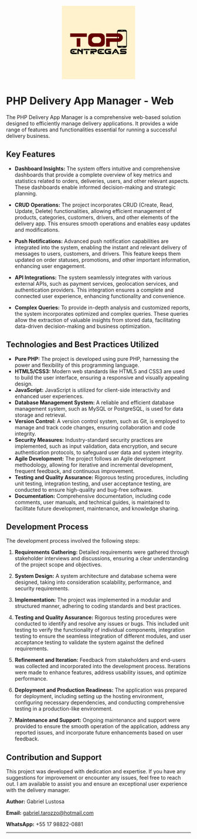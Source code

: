 <p align="center">
<img src="https://github.com/gabrieltarozzo/APP-TopEntregas-Ionic/blob/master/MyApp/resources/icon.png" alt="Logo do Aplicativo" width="200">
</p>

# PHP Delivery App Manager - Web

The PHP Delivery App Manager is a comprehensive web-based solution designed to efficiently manage delivery applications. It provides a wide range of features and functionalities essential for running a successful delivery business.

## Key Features

- **Dashboard Insights:** The system offers intuitive and comprehensive dashboards that provide a complete overview of key metrics and statistics related to orders, deliveries, users, and other relevant aspects. These dashboards enable informed decision-making and strategic planning.

- **CRUD Operations:** The project incorporates CRUD (Create, Read, Update, Delete) functionalities, allowing efficient management of products, categories, customers, drivers, and other elements of the delivery app. This ensures smooth operations and enables easy updates and modifications.

- **Push Notifications:** Advanced push notification capabilities are integrated into the system, enabling the instant and relevant delivery of messages to users, customers, and drivers. This feature keeps them updated on order statuses, promotions, and other important information, enhancing user engagement.

- **API Integrations:** The system seamlessly integrates with various external APIs, such as payment services, geolocation services, and authentication providers. This integration ensures a complete and connected user experience, enhancing functionality and convenience.

- **Complex Queries:** To provide in-depth analysis and customized reports, the system incorporates optimized and complex queries. These queries allow the extraction of valuable insights from stored data, facilitating data-driven decision-making and business optimization.

## Technologies and Best Practices Utilized

- **Pure PHP:** The project is developed using pure PHP, harnessing the power and flexibility of this programming language.
- **HTML5/CSS3:** Modern web standards like HTML5 and CSS3 are used to build the user interface, ensuring a responsive and visually appealing design.
- **JavaScript:** JavaScript is utilized for client-side interactivity and enhanced user experiences.
- **Database Management System:** A reliable and efficient database management system, such as MySQL or PostgreSQL, is used for data storage and retrieval.
- **Version Control:** A version control system, such as Git, is employed to manage and track code changes, ensuring collaboration and code integrity.
- **Security Measures:** Industry-standard security practices are implemented, such as input validation, data encryption, and secure authentication protocols, to safeguard user data and system integrity.
- **Agile Development:** The project follows an Agile development methodology, allowing for iterative and incremental development, frequent feedback, and continuous improvement.
- **Testing and Quality Assurance:** Rigorous testing procedures, including unit testing, integration testing, and user acceptance testing, are conducted to ensure high-quality and bug-free software.
- **Documentation:** Comprehensive documentation, including code comments, user manuals, and technical guides, is maintained to facilitate future development, maintenance, and knowledge sharing.

## Development Process

The development process involved the following steps:

1. **Requirements Gathering:** Detailed requirements were gathered through stakeholder interviews and discussions, ensuring a clear understanding of the project scope and objectives.

2. **System Design:** A system architecture and database schema were designed, taking into consideration scalability, performance, and security requirements.

3. **Implementation:** The project was implemented in a modular and structured manner, adhering to coding standards and best practices.

4. **Testing and Quality Assurance:** Rigorous testing procedures were conducted to identify and resolve any issues or bugs. This included unit testing to verify the functionality of individual components, integration testing to ensure the seamless integration of different modules, and user acceptance testing to validate the system against the defined requirements.

5. **Refinement and Iteration:** Feedback from stakeholders and end-users was collected and incorporated into the development process. Iterations were made to enhance features, address usability issues, and optimize performance.

6. **Deployment and Production Readiness:** The application was prepared for deployment, including setting up the hosting environment, configuring necessary dependencies, and conducting comprehensive testing in a production-like environment.

7. **Maintenance and Support:** Ongoing maintenance and support were provided to ensure the smooth operation of the application, address any reported issues, and incorporate future enhancements based on user feedback.

## Contribution and Support

This project was developed with dedication and expertise. If you have any suggestions for improvement or encounter any issues, feel free to reach out. I am available to assist you and ensure an exceptional user experience with the delivery manager.

**Author:** Gabriel Lustosa

**Email:** gabriel.tarozzo@hotmail.com

**WhatsApp:** +55 17 98822-0881

---
